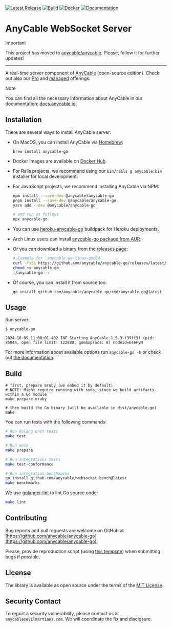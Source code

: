 [![Latest Release](https://img.shields.io/github/release/anycable/anycable-go.svg?include_prereleases)](https://github.com/anycable/anycable-go/releases/latest?include_prereleases)
[![Build](https://github.com/anycable/anycable-go/workflows/Test/badge.svg)](https://github.com/anycable/anycable-go/actions)
[![Docker](https://img.shields.io/docker/pulls/anycable/anycable-go.svg)](https://hub.docker.com/r/anycable/anycable-go/)
[![Documentation](https://img.shields.io/badge/docs-link-brightgreen.svg)](https://docs.anycable.io/anycable-go/getting_started)
# AnyCable WebSocket Server

> [!IMPORTANT]
> This project has moved to [anycable/anycable](https://github.com/anycable/anycable). Please, follow it for further updates!

---

A real-time server component of [AnyCable](https://anycable.io) (open-source edition). Check out also our
[Pro](https://docs.anycable.io/pro) and [managed](https://plus.anycable.io) offerings.

> [!NOTE]
> You can find all the necessary information about AnyCable in our documentation: [docs.anycable.io](https://docs.anycable.io).

## Installation

There are several ways to install AnyCable server:

- On MacOS, you can install AnyCable via [Homebrew](https://brew.sh/):

  ```shell
  brew install anycable-go
  ```

- Docker images are available on [Docker Hub](https://hub.docker.com/r/anycable/anycable-go/).

- For Rails projects, we recommend using our `bin/rails g anycable:bin` installer for local development.

- For JavaScript projects, we recommend installing AnyCable via NPM:

  ```sh
  npm install --save-dev @anycable/anycable-go
  pnpm install --save-dev @anycable/anycable-go
  yarn add --dev @anycable/anycable-go

  # and run as follows
  npx anycable-go
  ```

- You can use [heroku-anycable-go](https://github.com/anycable/heroku-anycable-go) buildpack for Heroku deployments.

- Arch Linux users can install [anycable-go package from AUR](https://aur.archlinux.org/packages/anycable-go/).

- Or you can download a binary from the [releases page](https://github.com/anycable/anycable-go/releases):

  ```sh
  # Example for `anycable-go-linux-amd64`
  curl -fsSL https://github.com/anycable/anycable-go/releases/latest/download/anycable-go-linux-amd64 -o anycable-go
  chmod +x anycable-go
  ./anycable-go -v
  ```

- Of course, you can install it from source too:

  ```shell
  go install github.com/anycable/anycable-go/cmd/anycable-go@latest
  ```

## Usage

Run server:

```shell
$ anycable-go

2024-10-09 11:00:01.402 INF Starting AnyCable 1.5.3-f39ff3f (pid: 85844, open file limit: 122880, gomaxprocs: 8) nodeid=E4eFyM
```

For more information about available options run `anycable-go -h` or check out [the documentation](https://docs.anycable.io/anycable-go/configuration).

## Build

```shell
# first, prepare mruby (we embed it by default)
# NOTE: Might require running with sudo, since we build artifacts within a Go module
make prepare-mruby

# then build the Go binary (will be available in dist/anycable-go)
make
```

You can run tests with the following commands:

```sh
# Run Golang unit tests
make test

# Run once
make prepare

# Run integrations tests
make test-conformance

# Run integration benchmarks
go install github.com/anycable/websocket-bench@latest
make benchmarks
```

We use [golangci-lint](https://golangci-lint.run) to lint Go source code:

```sh
make lint
```

## Contributing

Bug reports and pull requests are welcome on GitHub at [https://github.com/anycable/anycable-go](https://github.com/anycable/anycable-go).

Please, provide reproduction script (using [this template](https://github.com/anycable/anycable/blob/master/etc/bug_report_template.rb)) when submitting bugs if possible.

## License

The library is available as open source under the terms of the [MIT License](http://opensource.org/licenses/MIT).

## Security Contact

To report a security vulnerability, please contact us at `anycable@evilmartians.com`. We will coordinate the fix and disclosure.
